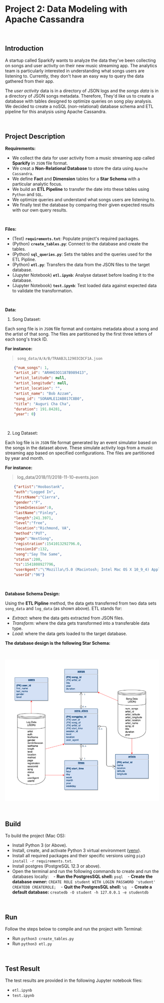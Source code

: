 # Project 2: Data Modeling with Apache Cassandra

&nbsp;

## Introduction
A startup called Sparkify wants to analyze the data they've been collecting on songs and user activity on their new music streaming app. The analytics team is particularly interested in understanding what songs users are listening to. Currently, they don't have an easy way to query the data gathered from their app. 

The *user activity* data is in a directory of JSON logs and the *songs data* is in a directory of JSON songs metadata. Therefore, They'd like us to create a database with tables designed to optimize queries on song play analysis. We decided to create a noSQL (non-relational) database schema and ETL pipeline for this analysis using Apache Cassandra.

&nbsp;

## Project Description
**Requirements:**
- We collect the data for user activity from a music streaming app called **Sparkify** in `JSON` file format.
- We creat a **Non-Relational Database** to store the data using `Apache Cassandra`. 
- We define **Fact** and **Dimension** tables for a **Star Schema** with a particular analytic focus. 
- We build an **ETL Pipeline** to transfer the date into these tables using `Python` and `SQL`.
- We optimize queries and understand what songs users are listening to.
- We finally test the database by comparing their given expected results with our own query results.

&nbsp;

**Files:**
- (Text) **`requirements.txt`**: Populate project's required packages.
- (Python) **`create_tables.py`**: Connect to the database and create the tables.
- (Python) **`sql_queries.py`**: Sets the tables and the queries used for the ETL Pipline.
- (Python) **`etl.py`**: Transfers the data from the JSON files to the target database.
- (Jupyter Notebook) **`etl.ipynb`**: Analyse dataset before loading it to the database.
- (Jupyter Notebook) **`test.ipynb`**: Test loaded data against expected data to validate the transformation.

&nbsp;

**Data:**
&nbsp;

1. Song Dataset:

Each song file is in `JSON` file format and contains metadata about a song and the artist of that song. The files are partitioned by the first three letters of each song's track ID.
&nbsp;

**For instance:** 

> `song_data/A/A/B/TRAABJL12903CDCF1A.json`
```json
    {"num_songs": 1,
    "artist_id": "ARHHO3O1187B989413",
    "artist_latitude": null,
    "artist_longitude": null,
    "artist_location": "",
    "artist_name": "Bob Azzam",
    "song_id": "SORAMLE12AB017C8B0",
    "title": "Auguri Cha Cha",
    "duration": 191.84281,
    "year": 0}
```

&nbsp;

2. Log Dataset:

Each log file is in `JSON` file format generated by an event simulator based on the songs in the dataset above. These simulate activity logs from a music streaming app based on specified configurations. The files are partitioned by year and month. 
&nbsp;

**For instance:** 

> log_data/2018/11/2018-11-10-events.json
```json
    {"artist":"Hoobastank",
    "auth":"Logged In",
    "firstName":"Cierra",
    "gender":"F",
    "itemInSession":0,
    "lastName":"Finley",
    "length":241.3971,
    "level":"free",
    "location":"Richmond, VA",
    "method":"PUT",
    "page":"NextSong",
    "registration":1541013292796.0,
    "sessionId":132,
    "song":"Say The Same",
    "status":200,
    "ts":1541808927796,
    "userAgent":"\"Mozilla\/5.0 (Macintosh; Intel Mac OS X 10_9_4) AppleWebKit\/537.77.4 (KHTML, like Gecko) Version\/7.0.5 Safari\/537.77.4\"",
    "userId":"96"}
```

&nbsp;

**Database Schema Design:**

Using the **ETL Pipline** method, the data gets transferred from two data sets `song_data` and `log_data` (as shown above). ETL stands for:
- *Extract:* where the data gets extracted from JSON files.
- *Transform:* where the data gets transformed into a transferable data type.
- *Load:* where the data gets loaded to the target database.

**The database design is the following Star Schema:**

&nbsp;

![Star Schema Design](https://github.com/BaderAlshaya/Udacity_DEND/blob/master/p1/assets/images/StarSchemaDesign.png?raw=true)

&nbsp;

## Build
To build the project (Mac OS):
- Install Python 3 (or Above).
- Install, create, and activate Python 3 virtual environment ([venv](https://packaging.python.org/guides/installing-using-pip-and-virtual-environments/)).
- Install all required packages and their specific versions using `pip3 install -r requirements.txt`.
- Install postgres (PostgreSQL 12.3 or above).
- Open the terminal and run the following commands to create and run the databases locally:
    &nbsp;&nbsp;&nbsp;- **Run the PostgresSQL shell:** `psql`
    &nbsp;&nbsp;&nbsp;- **Create the database owner:** `CREATE ROLE student WITH LOGIN PASSWORD 'student' CREATEDB CREATEROLE;`
    &nbsp;&nbsp;&nbsp;- **Quit the PostgresSQL shell:** `\q`
    &nbsp;&nbsp;&nbsp;- **Create a default database:** `createdb -O student -h 127.0.0.1 -e studentdb`

&nbsp;

## Run
Follow the steps below to compile and run the project with Terminal:
- Run `python3 create_tables.py `
- Run `python3 etl.py`

&nbsp;

## Test Result
The test results are provided in the following Jupyter notebook files:
- `etl.ipynb`
- `test.ipynb`

&nbsp;
